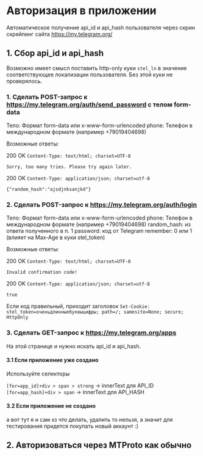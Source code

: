 # Авторизация в приложении

Автоматическое получение api_id и api_hash пользователя через скрин скрейпинг сайта https://my.telegram.org/

## 1. Сбор api_id и api_hash

Возможно имеет смысл поставить http-only куки `stel_ln` в значение соответствующее локализации пользователя. Без этой куки не проверялось.

### 1. Сделать POST-запрос к https://my.telegram.org/auth/send_password с телом form-data

Тело:
Формат form-data или x-www-form-urlencoded
phone: Телефон в международном формате (например +79019404698)

Возможные ответы:

200 OK 
`Content-Type: text/html; charset=UTF-8`
```
Sorry, too many tries. Please try again later.
```

200 OK
`Content-Type: application/json; charset=utf-8`
```
{"random_hash":"ajsdjnksanjkd"}
```

### 2. Сделать POST-запрос к https://my.telegram.org/auth/login

Тело:
Формат form-data или x-www-form-urlencoded
phone: Телефон в международном формате (например +79019404698)
random_hash: из ответа полученного в п. 1
password: код от Telegram
remember: 0 или 1 (влияет на Max-Age в куки stel_token)

Возможные ответы:

200 OK
`Content-Type: text/html; charset=UTF-8`
```
Invalid confirmation code!
```

200 OK
`Content-Type: application/json; charset=utf-8`
```
true
```

Если код правильный, приходит заголовок `Set-Cookie: stel_token=оченьдлинныебуквыцифры; path=/; samesite=None; secure; HttpOnly`

### 3. Сделать GET-запрос к https://my.telegram.org/apps

На этой странице и нужно искать api_id и api_hash. 

#### 3.1 Если приложение уже создано

Используйте селекторы

`[for=app_id]+div > span > strong` -> innerText для API_ID 
`[for=app_hash]+div > span` -> innerText для API_HASH

#### 3.2 Если приложение не создано

а вот тут я и сам хз что делать, удалить то нельзя, а значит для тестирования придется покупать новый аккаунт :)

## 2. Авторизоваться через MTProto как обычно